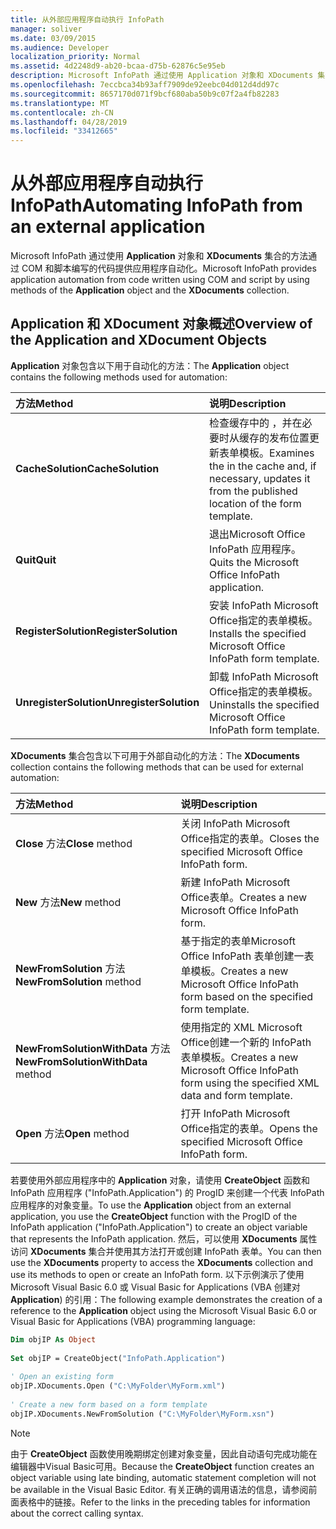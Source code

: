 ```yaml
---
title: 从外部应用程序自动执行 InfoPath
manager: soliver
ms.date: 03/09/2015
ms.audience: Developer
localization_priority: Normal
ms.assetid: 4d2248d9-ab20-bcaa-d75b-62876c5e95eb
description: Microsoft InfoPath 通过使用 Application 对象和 XDocuments 集合的方法通过 COM 和脚本编写的代码提供应用程序自动化。
ms.openlocfilehash: 7eccbca34b93aff7909de92eebc04d012d4dd97c
ms.sourcegitcommit: 8657170d071f9bcf680aba50b9c07f2a4fb82283
ms.translationtype: MT
ms.contentlocale: zh-CN
ms.lasthandoff: 04/28/2019
ms.locfileid: "33412665"
---
```

# <a name="automating-infopath-from-an-external-application"></a><span data-ttu-id="ac8db-103">从外部应用程序自动执行 InfoPath</span><span class="sxs-lookup"><span data-stu-id="ac8db-103">Automating InfoPath from an external application</span></span>

<span data-ttu-id="ac8db-104">Microsoft InfoPath 通过使用 **Application** 对象和 **XDocuments** 集合的方法通过 COM 和脚本编写的代码提供应用程序自动化。</span><span class="sxs-lookup"><span data-stu-id="ac8db-104">Microsoft InfoPath provides application automation from code written using COM and script by using methods of the **Application** object and the **XDocuments** collection.</span></span> 
  
## <a name="overview-of-the-application-and-xdocument-objects"></a><span data-ttu-id="ac8db-105">Application 和 XDocument 对象概述</span><span class="sxs-lookup"><span data-stu-id="ac8db-105">Overview of the Application and XDocument Objects</span></span>

<span data-ttu-id="ac8db-106">**Application** 对象包含以下用于自动化的方法：</span><span class="sxs-lookup"><span data-stu-id="ac8db-106">The **Application** object contains the following methods used for automation:</span></span> 
  
|<span data-ttu-id="ac8db-107">**方法**</span><span class="sxs-lookup"><span data-stu-id="ac8db-107">**Method**</span></span>|<span data-ttu-id="ac8db-108">**说明**</span><span class="sxs-lookup"><span data-stu-id="ac8db-108">**Description**</span></span>|
|:-----|:-----|
|<span data-ttu-id="ac8db-109">**CacheSolution**</span><span class="sxs-lookup"><span data-stu-id="ac8db-109">**CacheSolution**</span></span> <br/> |<span data-ttu-id="ac8db-110">检查缓存中的 ，并在必要时从缓存的发布位置更新表单模板。</span><span class="sxs-lookup"><span data-stu-id="ac8db-110">Examines the in the cache and, if necessary, updates it from the published location of the form template.</span></span>  <br/> |
|<span data-ttu-id="ac8db-111">**Quit**</span><span class="sxs-lookup"><span data-stu-id="ac8db-111">**Quit**</span></span> <br/> |<span data-ttu-id="ac8db-112">退出Microsoft Office InfoPath 应用程序。</span><span class="sxs-lookup"><span data-stu-id="ac8db-112">Quits the Microsoft Office InfoPath application.</span></span>  <br/> |
|<span data-ttu-id="ac8db-113">**RegisterSolution**</span><span class="sxs-lookup"><span data-stu-id="ac8db-113">**RegisterSolution**</span></span> <br/> |<span data-ttu-id="ac8db-114">安装 InfoPath Microsoft Office指定的表单模板。</span><span class="sxs-lookup"><span data-stu-id="ac8db-114">Installs the specified Microsoft Office InfoPath form template.</span></span>  <br/> |
|<span data-ttu-id="ac8db-115">**UnregisterSolution**</span><span class="sxs-lookup"><span data-stu-id="ac8db-115">**UnregisterSolution**</span></span> <br/> |<span data-ttu-id="ac8db-116">卸载 InfoPath Microsoft Office指定的表单模板。</span><span class="sxs-lookup"><span data-stu-id="ac8db-116">Uninstalls the specified Microsoft Office InfoPath form template.</span></span>  <br/> |
   
<span data-ttu-id="ac8db-117">**XDocuments** 集合包含以下可用于外部自动化的方法：</span><span class="sxs-lookup"><span data-stu-id="ac8db-117">The **XDocuments** collection contains the following methods that can be used for external automation:</span></span> 
  
|<span data-ttu-id="ac8db-118">**方法**</span><span class="sxs-lookup"><span data-stu-id="ac8db-118">**Method**</span></span>|<span data-ttu-id="ac8db-119">**说明**</span><span class="sxs-lookup"><span data-stu-id="ac8db-119">**Description**</span></span>|
|:-----|:-----|
|<span data-ttu-id="ac8db-120">**Close** 方法</span><span class="sxs-lookup"><span data-stu-id="ac8db-120">**Close** method</span></span>  <br/> |<span data-ttu-id="ac8db-121">关闭 InfoPath Microsoft Office指定的表单。</span><span class="sxs-lookup"><span data-stu-id="ac8db-121">Closes the specified Microsoft Office InfoPath form.</span></span>  <br/> |
|<span data-ttu-id="ac8db-122">**New** 方法</span><span class="sxs-lookup"><span data-stu-id="ac8db-122">**New** method</span></span>  <br/> |<span data-ttu-id="ac8db-123">新建 InfoPath Microsoft Office表单。</span><span class="sxs-lookup"><span data-stu-id="ac8db-123">Creates a new Microsoft Office InfoPath form.</span></span>  <br/> |
|<span data-ttu-id="ac8db-124">**NewFromSolution** 方法</span><span class="sxs-lookup"><span data-stu-id="ac8db-124">**NewFromSolution** method</span></span>  <br/> |<span data-ttu-id="ac8db-125">基于指定的表单Microsoft Office InfoPath 表单创建一表单模板。</span><span class="sxs-lookup"><span data-stu-id="ac8db-125">Creates a new Microsoft Office InfoPath form based on the specified form template.</span></span>  <br/> |
|<span data-ttu-id="ac8db-126">**NewFromSolutionWithData** 方法</span><span class="sxs-lookup"><span data-stu-id="ac8db-126">**NewFromSolutionWithData** method</span></span>  <br/> |<span data-ttu-id="ac8db-127">使用指定的 XML Microsoft Office创建一个新的 InfoPath 表单模板。</span><span class="sxs-lookup"><span data-stu-id="ac8db-127">Creates a new Microsoft Office InfoPath form using the specified XML data and form template.</span></span>  <br/> |
|<span data-ttu-id="ac8db-128">**Open** 方法</span><span class="sxs-lookup"><span data-stu-id="ac8db-128">**Open** method</span></span>  <br/> |<span data-ttu-id="ac8db-129">打开 InfoPath Microsoft Office指定的表单。</span><span class="sxs-lookup"><span data-stu-id="ac8db-129">Opens the specified Microsoft Office InfoPath form.</span></span>  <br/> |
   
<span data-ttu-id="ac8db-130">若要使用外部应用程序中的 **Application** 对象，请使用 **CreateObject** 函数和 InfoPath 应用程序 ("InfoPath.Application") 的 ProgID 来创建一个代表 InfoPath 应用程序的对象变量。</span><span class="sxs-lookup"><span data-stu-id="ac8db-130">To use the **Application** object from an external application, you use the **CreateObject** function with the ProgID of the InfoPath application ("InfoPath.Application") to create an object variable that represents the InfoPath application.</span></span> <span data-ttu-id="ac8db-131">然后，可以使用 **XDocuments** 属性访问 **XDocuments** 集合并使用其方法打开或创建 InfoPath 表单。</span><span class="sxs-lookup"><span data-stu-id="ac8db-131">You can then use the **XDocuments** property to access the **XDocuments** collection and use its methods to open or create an InfoPath form.</span></span> <span data-ttu-id="ac8db-132">以下示例演示了使用 Microsoft Visual Basic 6.0 或 Visual Basic for Applications (VBA 创建对 **Application**) 的引用：</span><span class="sxs-lookup"><span data-stu-id="ac8db-132">The following example demonstrates the creation of a reference to the **Application** object using the Microsoft Visual Basic 6.0 or Visual Basic for Applications (VBA) programming language:</span></span> 
  
```vb
Dim objIP As Object 
 
Set objIP = CreateObject("InfoPath.Application") 
 
' Open an existing form 
objIP.XDocuments.Open ("C:\MyFolder\MyForm.xml") 
 
' Create a new form based on a form template 
objIP.XDocuments.NewFromSolution ("C:\MyFolder\MyForm.xsn") 

```

> [!NOTE]
> <span data-ttu-id="ac8db-133">由于 **CreateObject** 函数使用晚期绑定创建对象变量，因此自动语句完成功能在编辑器中Visual Basic可用。</span><span class="sxs-lookup"><span data-stu-id="ac8db-133">Because the **CreateObject** function creates an object variable using late binding, automatic statement completion will not be available in the Visual Basic Editor.</span></span> <span data-ttu-id="ac8db-134">有关正确的调用语法的信息，请参阅前面表格中的链接。</span><span class="sxs-lookup"><span data-stu-id="ac8db-134">Refer to the links in the preceding tables for information about the correct calling syntax.</span></span> 
  

